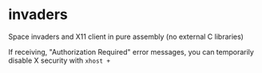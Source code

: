 # invaders
Space invaders and X11 client in pure assembly (no external C libraries)

If receiving, "Authorization Required" error messages, you can temporarily disable X security with `xhost +`
